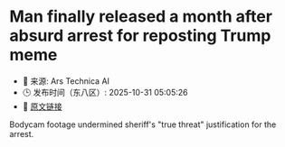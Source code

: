 # Man finally released a month after absurd arrest for reposting Trump meme
- 📅 来源: Ars Technica AI
- 🕒 发布时间（东八区）: 2025-10-31 05:05:26
- 🔗 [原文链接](https://arstechnica.com/tech-policy/2025/10/man-finally-released-a-month-after-absurd-arrest-for-reposting-trump-meme/)

Bodycam footage undermined sheriff's "true threat" justification for the arrest.